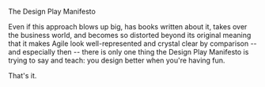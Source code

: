 The Design Play Manifesto

Even if this approach blows up big, has books written about it, takes over the business world, and becomes so distorted beyond its original meaning that it makes Agile look well-represented and crystal clear by comparison -- and especially then -- there is only one thing the Design Play Manifesto is trying to say and teach: you design better when you're having fun.

That's it.
